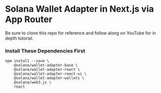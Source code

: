 # Solana Wallet Adapter in Next.js via App Router

Be sure to clone this repo for reference and follow along on YouTube for in depth tutorial. 

### Install These Dependencies First
```shell
npm install --save \
    @solana/wallet-adapter-base \
    @solana/wallet-adapter-react \
    @solana/wallet-adapter-react-ui \
    @solana/wallet-adapter-wallets \
    @solana/web3.js \
    react
```
